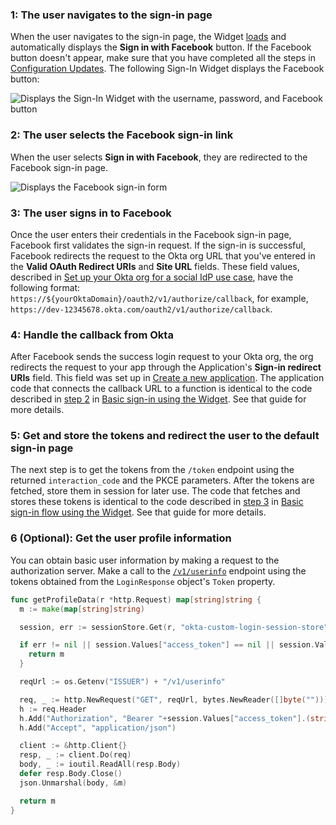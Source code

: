 ### 1: The user navigates to the sign-in page

When the user navigates to the sign-in page, the Widget
[loads](/docs/guides/oie-embedded-widget-use-case-load/go/main)
and automatically displays the **Sign in with Facebook** button. If the Facebook button doesn't appear,
make sure that you have completed all the steps in [Configuration Updates](#configuration-updates).
The following Sign-In Widget displays the Facebook button:

<div class="half">

![Displays the Sign-In Widget with the username, password, and Facebook button](/img/oie-embedded-sdk/oie-embedded-widget-golang-sample-app-idp-sign-in-page.png)

</div>

### 2: The user selects the Facebook sign-in link

When the user selects **Sign in with Facebook**, they are redirected to
the Facebook sign-in page.

<div class="half border">

![Displays the Facebook sign-in form](/img/oie-embedded-sdk/oie-embedded-sdk-use-case-social-sign-in-fb-login.png)

</div>

### 3: The user signs in to Facebook

Once the user enters their credentials in the Facebook sign-in page, Facebook first validates the sign-in
request. If the sign-in is successful, Facebook redirects the request to the Okta org URL that you've entered in the
**Valid OAuth Redirect URIs** and **Site URL** fields. These field values, described in [Set up your Okta org for a social IdP use case](/docs/guides/oie-embedded-common-org-setup/go/main/#set-up-your-okta-org-for-a-social-idp-use-case), have the following format: `https://${yourOktaDomain}/oauth2/v1/authorize/callback`, for example, `https://dev-12345678.okta.com/oauth2/v1/authorize/callback`.

### 4: Handle the callback from Okta

After Facebook sends the success login request to your Okta org, the org redirects the request
to your app through the Application's **Sign-in redirect URIs** field. This field was set up in
[Create a new application](/docs/guides/oie-embedded-common-org-setup/go/main/#create-a-new-application). The application
code that connects the callback URL to a function is identical to the code described in
[step 2](/docs/guides/oie-embedded-widget-use-case-basic-sign-in/go/main/#_2-handle-the-callback-from-okta) in
[Basic sign-in using the Widget](/docs/guides/oie-embedded-widget-use-case-basic-sign-in/go/main/).
See that guide for more details.

### 5: Get and store the tokens and redirect the user to the default sign-in page

The next step is to get the tokens from the `/token` endpoint using the
returned `interaction_code` and the PKCE parameters. After the tokens are fetched,
store them in session for later use. The code that fetches and stores these tokens
is identical to the code described in
[step 3](/docs/guides/oie-embedded-widget-use-case-basic-sign-in/go/main/#_3-get-and-store-the-tokens-and-redirect-the-request-to-the-default-sign-in-page) in [Basic sign-in flow using the Widget](/docs/guides/oie-embedded-widget-use-case-basic-sign-in/go/main/).
See that guide for more details.

### 6 (Optional): Get the user profile information

You can obtain basic user information by making a request to the authorization server.
Make a call to the [`/v1/userinfo`](/docs/reference/api/oidc/#userinfo) endpoint using the tokens
obtained from the `LoginResponse` object's `Token` property.

```go
func getProfileData(r *http.Request) map[string]string {
  m := make(map[string]string)

  session, err := sessionStore.Get(r, "okta-custom-login-session-store")

  if err != nil || session.Values["access_token"] == nil || session.Values["access_token"] == "" {
    return m
  }

  reqUrl := os.Getenv("ISSUER") + "/v1/userinfo"

  req, _ := http.NewRequest("GET", reqUrl, bytes.NewReader([]byte("")))
  h := req.Header
  h.Add("Authorization", "Bearer "+session.Values["access_token"].(string))
  h.Add("Accept", "application/json")

  client := &http.Client{}
  resp, _ := client.Do(req)
  body, _ := ioutil.ReadAll(resp.Body)
  defer resp.Body.Close()
  json.Unmarshal(body, &m)

  return m
}
```

